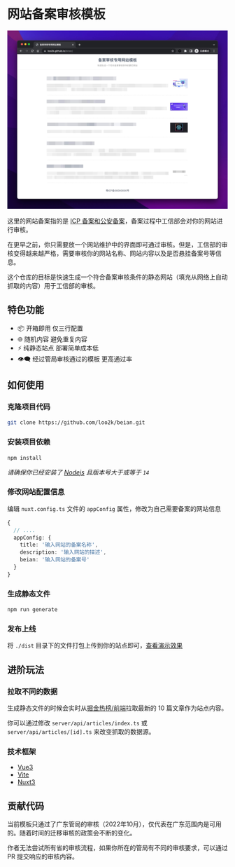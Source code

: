 # 网站备案审核模板

[![备案模板预览](./screenshots/beian.jpg)](https://loo2k.github.io/beian/)

这里的网站备案指的是 [ICP 备案和公安备案](https://cloud.tencent.com/product/ba)，备案过程中工信部会对你的网站进行审核。

在更早之前，你只需要放一个网站维护中的界面即可通过审核。但是，工信部的审核变得越来越严格，需要审核你的网站名称、网站内容以及是否悬挂备案号等信息。

这个仓库的目标是快速生成一个符合备案审核条件的静态网站（填充从网络上自动抓取的内容）用于工信部的审核。

## 特色功能

- 📦 开箱即用 仅三行配置
- 🌐 随机内容 避免重复内容
- ⚡ 纯静态站点 部署简单成本低
- 👁️‍🗨️ 经过管局审核通过的模板 更高通过率

## 如何使用

### 克隆项目代码

```sh
git clone https://github.com/loo2k/beian.git
```

### 安装项目依赖

```sh
npm install
```

_请确保你已经安装了 [Nodejs](https://nodejs.org/) 且版本号大于或等于 `14`_

### 修改网站配置信息

编辑 `nuxt.config.ts` 文件的 `appConfig` 属性，修改为自己需要备案的网站信息

```ts
{
  // ....
  appConfig: {
    title: '输入网站的备案名称',
    description: '输入网站的描述',
    beian: '输入网站的备案号'
  }
}
```

### 生成静态文件

```sh
npm run generate
```

### 发布上线

将 `./dist` 目录下的文件打包上传到你的站点即可，[查看演示效果](https://loo2k.github.io/beian/)

## 进阶玩法

### 拉取不同的数据

生成静态文件的时候会实时从[掘金热榜/前端](https://juejin.cn/frontend?sort=three_days_hottest)拉取最新的 10 篇文章作为站点内容。

你可以通过修改 `server/api/articles/index.ts` 或 `server/api/articles/[id].ts` 来改变抓取的数据源。

### 技术框架

- [Vue3](https://vuejs.org/)
- [Vite](https://vitejs.dev/)
- [Nuxt3](https://v3.nuxtjs.org/)

## 贡献代码

当前模板只通过了广东管局的审核（2022年10月），仅代表在广东范围内是可用的。随着时间的迁移审核的政策会不断的变化。

作者无法尝试所有省的审核流程，如果你所在的管局有不同的审核要求，可以通过 PR 提交响应的审核内容。
